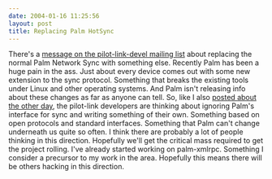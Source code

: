 ```yaml
---
date: 2004-01-16 11:25:56
layout: post
title: Replacing Palm HotSync
---
```


There's a [message on the pilot-link-devel mailing list](http://lists.pilot-link.org/pipermail/pilot-link-devel/2004-January/000624.html) about replacing the normal Palm Network Sync with something else. Recently Palm has been a huge pain in the ass. Just about every device comes out with some new extension to the sync protocol. Something that breaks the existing tools under Linux and other operating systems. And Palm isn't releasing info about these changes as far as anyone can tell. So, like I also [posted about the other day](http://www.bitsplitter.net/blog/index.php?p=102), the pilot-link developers are thinking about ignoring Palm's interface for sync and writing something of their own. Something based on open protocols and standard interfaces. Something that Palm can't change underneath us quite so often. I think there are probably a lot of people thinking in this direction. Hopefully we'll get the critical mass required to get the project rolling. I've already started working on palm-xmlrpc. Something I consider a precursor to my work in the area. Hopefully this means there will be others hacking in this direction.
